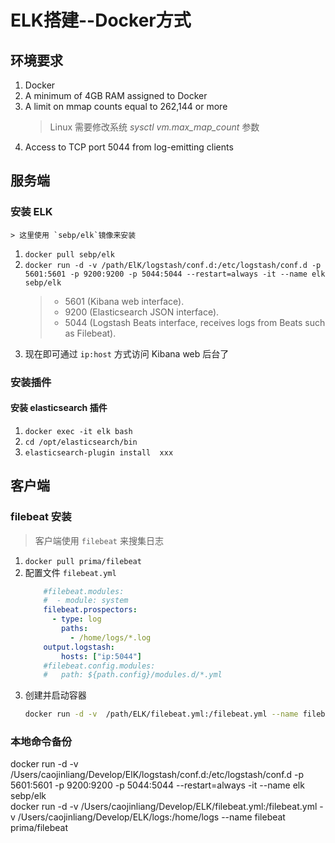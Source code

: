 # ELK搭建--Docker方式
## 环境要求
1. Docker
1. A minimum of 4GB RAM assigned to Docker
1. A limit on mmap counts equal to 262,144 or more
    > Linux 需要修改系统 *sysctl vm.max_map_count* 参数
1. Access to TCP port 5044 from log-emitting clients    
## 服务端
### 安装 ELK
    > 这里使用 `sebp/elk`镜像来安装
1. `docker pull sebp/elk`
1. `docker run -d -v /path/ElK/logstash/conf.d:/etc/logstash/conf.d -p 5601:5601 -p 9200:9200 -p 5044:5044 --restart=always -it --name elk sebp/elk`    
    > - 5601 (Kibana web interface).
    > - 9200 (Elasticsearch JSON interface).
    > - 5044 (Logstash Beats interface, receives logs from Beats such as Filebeat).
1. 现在即可通过 `ip:host` 方式访问 Kibana web 后台了    

### 安装插件
#### 安装 elasticsearch 插件
1. `docker exec -it elk bash`
1. `cd /opt/elasticsearch/bin`
1. `elasticsearch-plugin install  xxx`

## 客户端
### filebeat 安装    
  > 客户端使用 `filebeat` 来搜集日志
1. `docker pull prima/filebeat`
1. 配置文件 `filebeat.yml`
    ```yml
        #filebeat.modules:
        #  - module: system
        filebeat.prospectors:
          - type: log
            paths:
              - /home/logs/*.log
        output.logstash:
            hosts: ["ip:5044"]
        #filebeat.config.modules:
        #   path: ${path.config}/modules.d/*.yml
    ```
1. 创建并启动容器 
    ```bash
    docker run -d -v  /path/ELK/filebeat.yml:/filebeat.yml --name filebeat prima/filebeat
    ```
    
    
### 本地命令备份    
docker run -d -v /Users/caojinliang/Develop/ElK/logstash/conf.d:/etc/logstash/conf.d -p 5601:5601 -p 9200:9200 -p 5044:5044 --restart=always -it --name elk sebp/elk    
docker run -d -v  /Users/caojinliang/Develop/ELK/filebeat.yml:/filebeat.yml -v /Users/caojinliang/Develop/ELK/logs:/home/logs --name filebeat prima/filebeat
